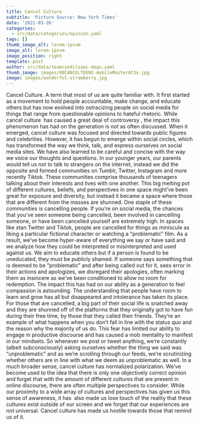 ```yaml
---
title: Cancel Culture
subtitle: 'Picture Source: New York Times'
date: '2021-03-26'
categories:
  - src/data/categories/opinion.yaml
tags: []
thumb_image_alt: lorem-ipsum
image_alt: lorem-ipsum
image_position: right
template: post
author: src/data/team/yedilsaac-degu.yaml
thumb_image: images/00CANCELTEEN2-mobileMasterAt3x.jpg
image: images/wonderful-strawberry.jpg
---
```

Cancel Culture. A term that most of us are quite familiar with. It first started as a movement to hold people accountable, make change, and educate others but has now evolved into ostracizing people on social media for things that range from questionable opinions to hateful rhetoric. While cancel culture  has caused a great deal of controversy , the impact this phenomenon has had on the generation is not as often discussed. When it emerged, cancel culture was focused and directed towards public figures and celebrities. However, it has begun to emerge within social circles, which has transformed the way we think, talk, and express ourselves on social media sites. We have also learned to be careful and concise with the way we voice our thoughts and questions. In our younger years, our parents would tell us not to talk to strangers on the internet, instead we did the opposite and formed communities on Tumblr, Twitter, Instagram and more recently Tiktok. These communities comprise thousands of teenagers talking about their interests and lives with one another. This big melting pot of different cultures, beliefs, and perspectives in one space might’ve been great for exposure and diversity, but instead it became a space where those that are different from the masses are shunned. One staple of these communities is cancelling people. If you’re on social media, the chances that you’ve seen someone being cancelled, been involved in cancelling someone, or have been cancelled yourself are extremely high. In spaces like stan Twitter and Tiktok, people are cancelled for things as miniscule as liking a particular fictional character or watching a “problematic” film. As a result, we’ve become hyper-aware of everything we say or have said and we analyze how they could be interpreted or misinterpreted and used against us. We aim to educate others but if a person is found to be uneducated, they must be publicly shamed. If someone says something that is deemed to be “problematic” and after being called out for it, sees error in their actions and apologizes, we disregard their apologies, often marking them as insincere as we’ve been conditioned to allow no room for redemption. The impact this has had on our ability as a generation to feel compassion is astounding. The understanding that people have room to learn and grow has all but disappeared and intolerance has taken its place. For those that are cancelled, a big part of their social life is snatched away and they are shunned off of the platforms that they originally got to have fun during their free time, by those that they called their friends. They’re an example of what happens when you don’t fall in line with the status quo and the reason why the majority of us do. This fear has limited our ability to engage in productive discourse and has caused a mob mentality to manifest in our mindsets. So whenever we post or tweet anything, we’re constantly (albeit subconsciously) asking ourselves whether the thing we said was “unproblematic” and as we’re scrolling through our feeds, we’re scrutinizing whether others are in line with what we deem as unproblematic as well. In a much broader sense, cancel culture has normalized polarization. We’ve become used to the idea that there is only one objectively correct opinion and forget that with the amount of different cultures that are present in online discourse, there are often multiple perspectives to consider. While our proximity to a wide array of cultures and perspectives has given us this sense of awareness, it has  also made us lose touch of the reality that these cultures exist outside of our screen and we forget that our experiences are not universal. Cancel culture has made us hostile towards those that remind us of it.
